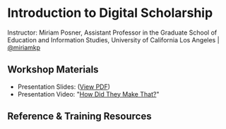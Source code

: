 # Introduction to Digital Scholarship 

Instructor: 
Miriam Posner, Assistant Professor in the Graduate School of Education and Information Studies, University of California Los Angeles | [@miriamkp](https://twitter.com/miriamkp?ref_src=twsrc%5Egoogle%7Ctwcamp%5Eserp%7Ctwgr%5Eauthor)

## Workshop Materials
* Presentation Slides: ([View PDF]()) 
* Presentation Video: "[How Did They Make That?](https://archive.org/details/howdidtheymakethat)" 


## Reference & Training Resources










